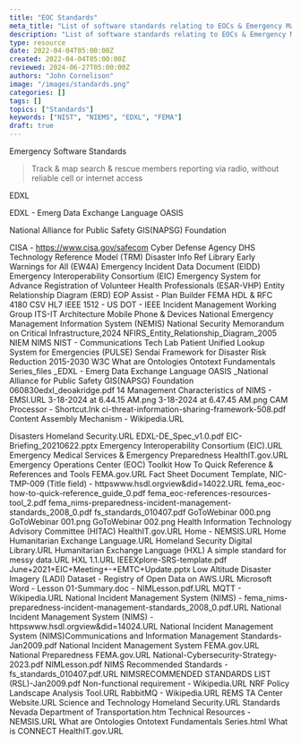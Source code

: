 ```yaml
---
title: "EOC Standards"
meta_title: "List of software standards relating to EOCs & Emergency Management"
description: "List of software standards relating to EOCs & Emergency Management"
type: resource
date: 2022-04-04T05:00:00Z
created: 2022-04-04T05:00:00Z
reviewed: 2024-06-27T05:00:00Z
authors: "John Cornelison"
image: "/images/standards.png"
categories: []
tags: []
topics: ["Standards"]
keywords: ["NIST", "NIEMS", "EDXL", "FEMA"]
draft: true
---
```


Emergency Software Standards

> Track & map search & rescue members reporting via radio, without reliable cell or internet access

EDXL

EDXL - Emerg Data Exchange Language OASIS

National Alliance for Public Safety GIS(NAPSG) Foundation

CISA - https://www.cisa.gov/safecom Cyber Defense Agency
DHS Technology Reference Model (TRM)
Disaster Info Ref Library
Early Warnings for All (EW4A)
Emergency Incident Data Document (EIDD)
Emergency Interoperability Consortium (EIC)
Emergency System for Advance Registration of Volunteer Health Professionals (ESAR-VHP)
Entity Relationship Diagram (ERD)
EOP Assist - Plan Builder
FEMA
HDL & RFC 4180 CSV
HL7
IEEE 1512 - US DOT - IEEE Incident Management Working Group
ITS-IT Architecture
Mobile Phone & Devices
National Emergency Management Information System (NEMIS)
National Security Memorandum on Critical Infrastructure,2024
NFIRS_Entity_Relationship_Diagram_2005
NIEM
NIMS
NIST - Communications Tech Lab
Patient Unified Lookup System for Emergencies (PULSE)
Sendai Framework for Disaster Risk Reduction 2015-2030
W3C
What are Ontologies Ontotext Fundamentals Series_files
\_EDXL - Emerg Data Exchange Language OASIS
\_National Alliance for Public Safety GIS(NAPSG) Foundation
060830edxl_deoakridge.pdf
14 Management Characteristics of NIMS - EMSI.URL
3-18-2024 at 6.44.15 AM.png
3-18-2024 at 6.47.45 AM.png
CAM Processor - Shortcut.lnk
ci-threat-information-sharing-framework-508.pdf
Content Assembly Mechanism - Wikipedia.URL

Disasters Homeland Security.URL
EDXL-DE_Spec_v1.0.pdf
EIC-Briefing_20210622.pptx
Emergency Interoperability Consortium (EIC).URL
Emergency Medical Services & Emergency Preparedness HealthIT.gov.URL
Emergency Operations Center (EOC) Toolkit How To Quick Reference & References and Tools FEMA.gov.URL
Fact Sheet Document Template, NIC-TMP-009 (Title field) - httpswww.hsdl.orgview&did=14022.URL
fema_eoc-how-to-quick-reference_guide_0.pdf
fema_eoc-references-resources-tool_2.pdf
fema_nims-preparedness-incident-management-standards_2008_0.pdf
fs_standards_010407.pdf
GoToWebinar 000.png
GoToWebinar 001.png
GoToWebinar 002.png
Health Information Technology Advisory Committee (HITAC) HealthIT.gov.URL
Home - NEMSIS.URL
Home Humanitarian Exchange Language.URL
Homeland Security Digital Library.URL
Humanitarian Exchange Language (HXL) A simple standard for messy data.URL
HXL 1.1.URL
IEEEXplore-SRS-template.pdf
June+2021+EIC+Meeting+-+EMTC+Update.pptx
Low Altitude Disaster Imagery (LADI) Dataset - Registry of Open Data on AWS.URL
Microsoft Word - Lesson 01-Summary.doc - NIMLesson.pdf.URL
MQTT - Wikipedia.URL
National Incident Management System (NIMS) - fema_nims-preparedness-incident-management-standards_2008_0.pdf.URL
National Incident Management System (NIMS) - httpswww.hsdl.orgview&did=14024.URL
National Incident Management System (NIMS)Communications and Information Management Standards-Jan2009.pdf
National Incident Management System FEMA.gov.URL
National Preparedness FEMA.gov.URL
National-Cybersecurity-Strategy-2023.pdf
NIMLesson.pdf
NIMS Recommended Standards - fs_standards_010407.pdf.URL
NIMSRECOMMENDED STANDARDS LIST (RSL)-Jan2009.pdf
Non-functional requirement - Wikipedia.URL
NRF Policy Landscape Analysis Tool.URL
RabbitMQ - Wikipedia.URL
REMS TA Center Website.URL
Science and Technology Homeland Security.URL
Standards Nevada Department of Transportation.htm
Technical Resources - NEMSIS.URL
What are Ontologies Ontotext Fundamentals Series.html
What is CONNECT HealthIT.gov.URL
